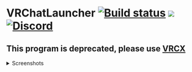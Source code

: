 # VRChatLauncher [![Build status](https://ci.appveyor.com/api/projects/status/v63b5slm5hdltwc2?svg=true)](https://ci.appveyor.com/project/Bluscream/vrchatlauncher) ![](https://img.shields.io/github/downloads/Bluscream/VRChatLauncher/total.svg) [![Discord](https://img.shields.io/discord/439093693769711616?label=Discord)](https://discord.gg/wyVh2vh)

## This program is deprecated, please use [VRCX](https://github.com/pypy-vrc/VRCX/)

<!--## Download

You can get the latest build [here](releases)-->

<details>
<summary>Screenshots</summary>

![Home/News](https://i.imgur.com/HCtxy1i.png)

![Users](https://i.imgur.com/jWkZ436.png)

![Avatars](https://i.imgur.com/3TthwXb.png)

![Worlds](https://i.imgur.com/leifwr4.png)

![Mods](https://i.imgur.com/sqoWBPM.png)

![Settings](https://i.imgur.com/5wg2lim.png)

![Logs](https://i.imgur.com/w5C1sDM.png)

</details>
